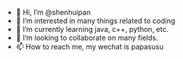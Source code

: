 - 👋 Hi, I’m @shenhuipan
- 👀 I’m interested in many things related to coding
- 🌱 I’m currently learning java, c++, python, etc.
- 💞️ I’m looking to collaborate on many fields.
- 📫 How to reach me, my wechat is papasusu

<!---
shenhuipan/shenhuipan is a ✨ special ✨ repository because its `README.md` (this file) appears on your GitHub profile.
You can click the Preview link to take a look at your changes.
--->
